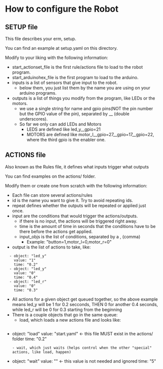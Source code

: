 # How to configure the Robot

## SETUP file
This file describes your erm, setup.   

You can find an example at setup.yaml on this directory.  

Modify to your liking with the following information:   
- start_actionset_file is the first rule/actions file to load to the robot program.
- start_arduinohex_file is the first program to load to the arduino.
- inputs is a list of sensors that give input to the robot.
  - below them, you just list them by the name you are using on your arduino programs.
- outputs is a list of things you modify from the program, like LEDs or the motors.  
  - we use a single string for name and gpio pins(NOT the pin number but the GPIO value of the pin), separated by __ (double underscores).
  - So far we only can add LEDs and Motors
    - LEDS are defined like led_y__gpio=21
    - MOTORS are defined like motor_l__gpio=27__gpio=17__gpio=22, where the third gpio is the enabler one.

## ACTIONS file
Also known as the Rules file, it defines what inputs trigger what outputs

You can find examples on the actions/ folder.

Modify them or create one from scratch with the following information:
- Each file can store several actions/rules
- id is the name you want to give it. Try to avoid repeating ids.  
- repeat defines whether the outputs will be repeated or applied just once.
- input are the conditions that would trigger the actions/outputs.  
  - if there is no input, the actions will be triggered right away.
  - time is the amount of time in seconds that the conditions have to be there before the actions get applied. 
  - input_objs is the list of conditions, separated by a , (comma)
    - Example: "button=1,motor_l=0,motor_r=0"
- output is the list of actions to take, like:
```
  - object: "led_y"
    value: "1"
    time: "0.2"
  - object: "led_y"
    value: "0"
    time: "0.4"
  - object: "led_r"
    value: "0"
    time: "0.3"
```
  - All actions for a given object get queued together, so the above example means led_y will be 1 for 0.2 secconds, THEN 0 for another 0.4 seconds, while led_r will be 0 for 0.3 starting from the beginning
  - There is a couple objects that go in the same queue:
    - load, which loads a new actions file and looks like:
    ```
  - object: "load"
    value: "start.yaml" <- this file MUST exist in the actions/ folder
    time: "0.2"
    ```
    - wait, which just waits (helps control when the other "special" actions, like load, happen)
    ```
  - object: "wait"
    value: "" <- this value is not needed and ignored
    time: "5"
    ```
